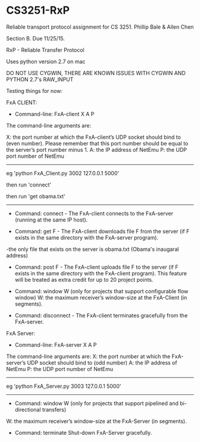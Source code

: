 # CS3251-RxP
Reliable transport protocol assignment for CS 3251.  Phillip Bale &amp; Allen Chen

Section B.  Due 11/25/15.

RxP - Reliable Transfer Protocol

Uses python version 2.7 on mac


DO NOT USE CYGWIN, THERE ARE KNOWN ISSUES WITH CYGWIN AND PYTHON 2.7's RAW_INPUT

Testing things for now:


FxA CLIENT:
- Command-line: FxA-client X A P 

The command-line arguments are: 

X: the port number at which the FxA-client’s UDP socket should bind to (even number). Please remember that this port number should be equal to the server’s port number minus 1. 
A: the IP address of NetEmu
P: the UDP port number of NetEmu 

*******************************************
eg 'python FxA_Client.py 3002 127.0.0.1 5000'

then run 'connect'

then run 'get obama.txt'
*******************************************

- Command: connect - The FxA-client connects to the FxA-server (running at the same IP host). 

- Command: get F - The FxA-client downloads file F from the server (if F exists in the same directory with the FxA-server program).

-the only file that exists on the server is obama.txt (Obama's inaugaral address)


- Command: post F - The FxA-client uploads file F to the server (if F exists in the same directory with the FxA-client program). This feature will be treated as extra credit for up to 20 project points.

- Command: window W (only for projects that support configurable flow window) W: the maximum receiver’s window-size at the FxA-Client (in segments). 

- Command: disconnect - The FxA-client terminates gracefully from the FxA-server. 


FxA Server:
- Command-line: FxA-server X A P 

The command-line arguments are:
X: the port number at which the FxA-server’s UDP socket should bind to (odd number) 
A: the IP address of NetEmu
P: the UDP port number of NetEmu 

*******************************************
eg 'python FxA_Server.py 3003 127.0.0.1 5000'
*******************************************

- Command: window W (only for projects that support pipelined and bi- directional transfers) 

W: the maximum receiver’s window-size at the FxA-Server (in segments). 

- Command: terminate Shut-down FxA-Server gracefully. 